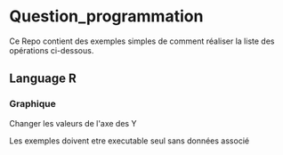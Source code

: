 # Question_programmation

Ce Repo contient des exemples simples de comment réaliser la liste des opérations ci-dessous.

## Language R
### Graphique

Changer les valeurs de l'axe des Y 


Les exemples doivent etre executable seul sans données associé
